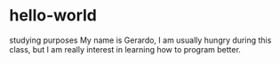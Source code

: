 # hello-world
studying purposes
My name is Gerardo, I am usually hungry during this class, but I am really interest in learning how to program better.
